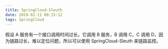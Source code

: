 ```yaml
---
title: SpringCloud-Sleuth
date: 2019-02-11 00:15:12
tags: SpringCloud
---
```


假设 A 服务有一个接口调用时间过长，它调用 B 服务，B 调用 C，C 调用 D，因为链路过长，难以定位问题，所以可以使用 SpringCloud-Sleuth 来链路监控。

##
